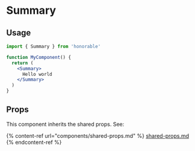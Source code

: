 # Summary

## Usage

```jsx
import { Summary } from 'honorable'

function MyComponent() {
  return (
    <Summary>
      Hello world
    </Summary>
  )
}
```

## Props

This component inherits the shared props. See:

{% content-ref url="components/shared-props.md" %}
[shared-props.md](components/shared-props.md)
{% endcontent-ref %}

